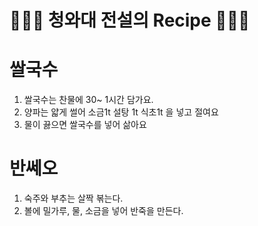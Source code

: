 # 👨🏻‍🍳 청와대 전설의 Recipe 👩🏻‍🍳

# 쌀국수

1. 쌀국수는 찬물에 30~ 1시간 담가요.
2. 양파는 얇게 썰어 소금1t 설탕 1t 식초1t 을 넣고 절여요
3. 물이 끓으면 쌀국수를 넣어 삶아요

# 반쎄오
1. 숙주와 부추는 살짝 볶는다.
2. 볼에 밀가루, 물, 소금을 넣어 반죽을 만든다.
